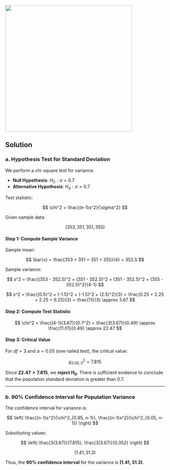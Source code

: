 <img src="https://github.com/user-attachments/assets/c0ab2a8b-4fc6-408d-9587-0cde3b92cbbe" width = "400">

## Solution

### a. Hypothesis Test for Standard Deviation

We perform a chi-square test for variance.

- **Null Hypothesis**:  $H_0: \sigma = 0.7$
- **Alternative Hypothesis**: $H_a: \sigma > 0.7$

Test statistic:

$$
\chi^2 = \frac{(n-1)s^2}{\sigma^2}
$$

Given sample data:

$$
(353, 351, 351, 355)
$$

#### Step 1: Compute Sample Variance

Sample mean:

$$
\bar{x} = \frac{353 + 351 + 351 + 355}{4} = 352.5
$$

Sample variance:

$$
s^2 = \frac{(353 - 352.5)^2 + (351 - 352.5)^2 + (351 - 352.5)^2 + (355 - 352.5)^2}{4-1}
$$

$$
s^2 = \frac{(0.5)^2 + (-1.5)^2 + (-1.5)^2 + (2.5)^2}{3} = \frac{0.25 + 2.25 + 2.25 + 6.25}{3} = \frac{11}{3} \approx 3.67
$$

#### Step 2: Compute Test Statistic

$$
\chi^2 = \frac{(4-1)(3.67)}{0.7^2} = \frac{3(3.67)}{0.49} \approx \frac{11.01}{0.49} \approx 22.47
$$

#### Step 3: Critical Value

For $df = 3$ and $\alpha = 0.05$ (one-tailed test), the critical value:

$$
\chi^2_{0.05,3} = 7.815
$$

Since **$22.47 > 7.815$**, we **reject $H_0$**. There is sufficient evidence to conclude that the population standard deviation is greater than 0.7.

---

### b. 90% Confidence Interval for Population Variance

The confidence interval for variance is:

$$
\left( \frac{(n-1)s^2}{\chi^2_{0.95, n-1}}, \frac{(n-1)s^2}{\chi^2_{0.05, n-1}} \right)
$$

Substituting values:

$$
\left( \frac{3(3.67)}{7.815}, \frac{3(3.67)}{0.352} \right)
$$

$$
(1.41, 31.3)
$$

Thus, the **90% confidence interval** for the variance is **(1.41, 31.3)**.
